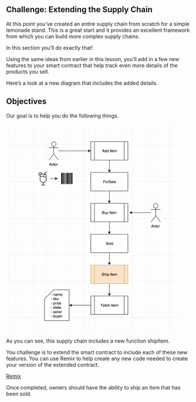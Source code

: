 ## Challenge: Extending the Supply Chain

At this point you’ve created an entire supply chain from scratch for a simple lemonade stand. This is a great start and it provides an excellent framework from which you can build more complex supply chains.

In this section you’ll do exactly that!

Using the same ideas from earlier in this lesson, you’ll add in a few new features to your smart contract that help track even more details of the products you sell.

Here’s a look at a new diagram that includes the added details.

## Objectives

Our goal is to help you do the following things.

![](challenge01.png)

As you can see, this supply chain includes a new function shipItem.

You challenge is to extend the smart contract to include each of these new features. You can use Remix to help create any new code needed to create your version of the extended contract.

[Remix](https://remix.ethereum.org/)

Once completed, owners should have the ability to ship an item that has been sold.
